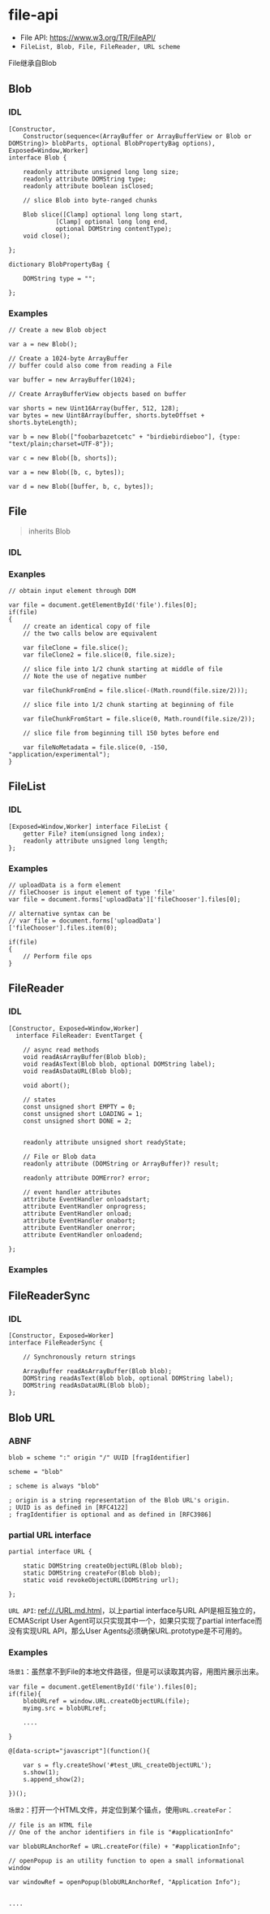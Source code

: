 # file-api

* File API: <https://www.w3.org/TR/FileAPI/>
* `FileList, Blob, File, FileReader, URL scheme`

File继承自Blob


## Blob

### IDL

    [Constructor,
        Constructor(sequence<(ArrayBuffer or ArrayBufferView or Blob or DOMString)> blobParts, optional BlobPropertyBag options), Exposed=Window,Worker]
    interface Blob {

        readonly attribute unsigned long long size;
        readonly attribute DOMString type;
        readonly attribute boolean isClosed;

        // slice Blob into byte-ranged chunks

        Blob slice([Clamp] optional long long start,
                 [Clamp] optional long long end,
                 optional DOMString contentType);
        void close();

    };

    dictionary BlobPropertyBag {

        DOMString type = "";

    };

### Examples

    // Create a new Blob object

    var a = new Blob();

    // Create a 1024-byte ArrayBuffer
    // buffer could also come from reading a File

    var buffer = new ArrayBuffer(1024);

    // Create ArrayBufferView objects based on buffer

    var shorts = new Uint16Array(buffer, 512, 128);
    var bytes = new Uint8Array(buffer, shorts.byteOffset + shorts.byteLength);

    var b = new Blob(["foobarbazetcetc" + "birdiebirdieboo"], {type: "text/plain;charset=UTF-8"});

    var c = new Blob([b, shorts]);

    var a = new Blob([b, c, bytes]);

    var d = new Blob([buffer, b, c, bytes]);


    
## File

> inherits Blob

### IDL


### Exanples

    // obtain input element through DOM

    var file = document.getElementById('file').files[0];
    if(file)
    {
        // create an identical copy of file
        // the two calls below are equivalent

        var fileClone = file.slice();
        var fileClone2 = file.slice(0, file.size);

        // slice file into 1/2 chunk starting at middle of file
        // Note the use of negative number

        var fileChunkFromEnd = file.slice(-(Math.round(file.size/2)));

        // slice file into 1/2 chunk starting at beginning of file

        var fileChunkFromStart = file.slice(0, Math.round(file.size/2));

        // slice file from beginning till 150 bytes before end

        var fileNoMetadata = file.slice(0, -150, "application/experimental");
    }



## FileList

### IDL

    [Exposed=Window,Worker] interface FileList {
        getter File? item(unsigned long index);
        readonly attribute unsigned long length;
    };

### Examples

    // uploadData is a form element
    // fileChooser is input element of type 'file'
    var file = document.forms['uploadData']['fileChooser'].files[0];

    // alternative syntax can be
    // var file = document.forms['uploadData']['fileChooser'].files.item(0);

    if(file)
    {
        // Perform file ops
    }



## FileReader

### IDL

    [Constructor, Exposed=Window,Worker]
      interface FileReader: EventTarget {

        // async read methods
        void readAsArrayBuffer(Blob blob);
        void readAsText(Blob blob, optional DOMString label);
        void readAsDataURL(Blob blob);

        void abort();

        // states
        const unsigned short EMPTY = 0;
        const unsigned short LOADING = 1;
        const unsigned short DONE = 2;


        readonly attribute unsigned short readyState;

        // File or Blob data
        readonly attribute (DOMString or ArrayBuffer)? result;

        readonly attribute DOMError? error;

        // event handler attributes
        attribute EventHandler onloadstart;
        attribute EventHandler onprogress;
        attribute EventHandler onload;
        attribute EventHandler onabort;
        attribute EventHandler onerror;
        attribute EventHandler onloadend;

    };

### Examples





## FileReaderSync

### IDL

    [Constructor, Exposed=Worker]
    interface FileReaderSync {

        // Synchronously return strings

        ArrayBuffer readAsArrayBuffer(Blob blob); 
        DOMString readAsText(Blob blob, optional DOMString label);
        DOMString readAsDataURL(Blob blob);
    };



## Blob URL

### ABNF

    blob = scheme ":" origin "/" UUID [fragIdentifier]

    scheme = "blob"

    ; scheme is always "blob"

    ; origin is a string representation of the Blob URL's origin.
    ; UUID is as defined in [RFC4122]
    ; fragIdentifier is optional and as defined in [RFC3986]

### partial URL interface

    partial interface URL {

        static DOMString createObjectURL(Blob blob);
        static DOMString createFor(Blob blob);
        static void revokeObjectURL(DOMString url);

    };

`URL API`: <ref://./URL.md.html>，以上partial interface与URL API是相互独立的，ECMAScript User Agent可以只实现其中一个，如果只实现了partial interface而没有实现URL API，那么User Agents必须确保URL.prototype是不可用的。


### Examples

`场景1`：虽然拿不到File的本地文件路径，但是可以读取其内容，用图片展示出来。

    var file = document.getElementById('file').files[0];
    if(file){
        blobURLref = window.URL.createObjectURL(file);
        myimg.src = blobURLref;

        ....

    }


<div id="test_URL_createObjectURL" class="test">
<div class="test-container">

    @[data-script="javascript"](function(){

        var s = fly.createShow('#test_URL_createObjectURL');
        s.show(1);
        s.append_show(2);

    })();

</div>
<div class="test-console"></div>
<div class="test-panel">
</div>
</div>



`场景2`：打开一个HTML文件，并定位到某个锚点，使用`URL.createFor`：

    // file is an HTML file
    // One of the anchor identifiers in file is "#applicationInfo"

    var blobURLAnchorRef = URL.createFor(file) + "#applicationInfo";

    // openPopup is an utility function to open a small informational window

    var windowRef = openPopup(blobURLAnchorRef, "Application Info");


    ....
